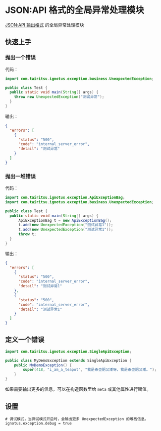# JSON:API 格式的全局异常处理模块
[JSON:API 输出格式](https://jsonapi.org/format/#errors) 的全局异常处理模块

## 快速上手

### 抛出一个错误

代码：
```java
import com.tairitsu.ignotus.exception.business.UnexpectedException;

public class Test {
  public static void main(String[] args) {
    throw new UnexpectedException("测试异常");
  }
}
```

输出：
```json
{
  "errors": [
    {
      "status": "500",
      "code": "internal_server_error",
      "detail": "测试异常"
    }
  ]
}
```

### 抛出一堆错误

代码：
```java
import com.tairitsu.ignotus.exception.ApiExceptionBag;
import com.tairitsu.ignotus.exception.business.UnexpectedException;

public class Test {
  public static void main(String[] args) {
      ApiExceptionBag t = new ApiExceptionBag();
      t.add(new UnexpectedException("测试异常1"));
      t.add(new UnexpectedException("测试异常1"));
      throw t;
  }
}
```

输出：
```json
{
  "errors": [
    {
      "status": "500",
      "code": "internal_server_error",
      "detail": "测试异常1"
    },
    {
      "status": "500",
      "code": "internal_server_error",
      "detail": "测试异常1"
    }
  ]
}
```

## 定义一个错误

```java
import com.tairitsu.ignotus.exception.SingleApiException;

public class MyDemoException extends SingleApiException {
    public MyDemoException() {
        super(418, "i_am_a_teapot", "我是茶壶肥又矮呀，我是茶壶肥又矮。");
    }
}
```

如果需要输出更多的信息，可以在构造函数里给 `meta` 或其他属性进行赋值。

## 设置
```properties
# 调试模式，当调试模式开启时，会输出更多 UnexpectedException 的堆栈信息。
ignotus.exception.debug = true
```
